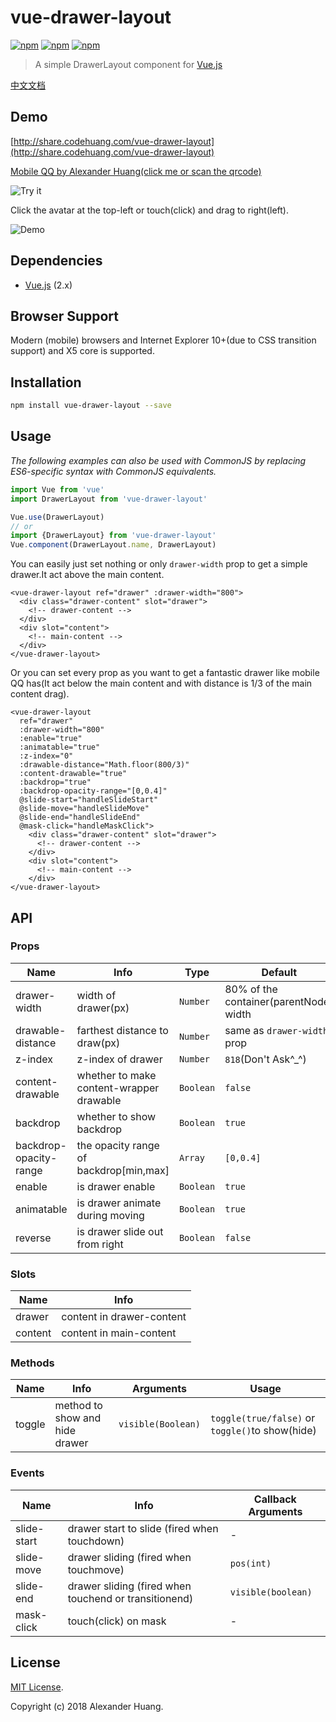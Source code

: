 # vue-drawer-layout
[![npm](https://img.shields.io/npm/v/vue-drawer-layout.svg)](https://www.npmjs.org/package/vue-drawer-layout)
[![npm](https://img.shields.io/npm/dt/vue-drawer-layout.svg)](https://www.npmjs.org/package/vue-drawer-layout)
[![npm](https://img.shields.io/npm/l/vue-drawer-layout.svg)](https://www.npmjs.org/package/vue-drawer-layout)
> A simple DrawerLayout component for [Vue.js](http://vuejs.org)

[中文文档](README.zh-CN.md)

## Demo

[http://share.codehuang.com/vue-drawer-layout](http://share.codehuang.com/vue-drawer-layout)

[Mobile QQ by Alexander Huang(click me or scan the qrcode)](http://chat.codehuang.com/message)

![Try it](assets/qrcode.png)

Click the avatar at the top-left or touch(click) and drag to right(left).

![Demo](assets/demo.gif)

## Dependencies
* [Vue.js](http://vuejs.org) (2.x)

## Browser Support
Modern (mobile) browsers and Internet Explorer 10+(due to CSS transition support) and X5 core is supported.

## Installation

```bash
npm install vue-drawer-layout --save
```

## Usage

*The following examples can also be used with CommonJS by replacing ES6-specific syntax with CommonJS equivalents.*

```js
import Vue from 'vue'
import DrawerLayout from 'vue-drawer-layout'

Vue.use(DrawerLayout)
// or
import {DrawerLayout} from 'vue-drawer-layout'
Vue.component(DrawerLayout.name, DrawerLayout)
```
You can easily just set nothing or only `drawer-width` prop to get a simple drawer.It act above the main content.
```vue
<vue-drawer-layout ref="drawer" :drawer-width="800">
  <div class="drawer-content" slot="drawer">
    <!-- drawer-content -->
  </div>
  <div slot="content">
    <!-- main-content -->
  </div>
</vue-drawer-layout>
```
Or you can set every prop as you want to get a fantastic drawer like mobile QQ has(It act below the main content and with distance is 1/3 of the main content drag).

```vue
<vue-drawer-layout
  ref="drawer"
  :drawer-width="800"
  :enable="true"
  :animatable="true"
  :z-index="0"
  :drawable-distance="Math.floor(800/3)"
  :content-drawable="true"
  :backdrop="true"
  :backdrop-opacity-range="[0,0.4]"
  @slide-start="handleSlideStart"
  @slide-move="handleSlideMove"
  @slide-end="handleSlideEnd"
  @mask-click="handleMaskClick">
    <div class="drawer-content" slot="drawer">
      <!-- drawer-content -->
    </div>
    <div slot="content">
      <!-- main-content -->
    </div>
</vue-drawer-layout>
```

## API

### Props

| Name | Info | Type | Default |
|-----------|-----------|-----------|-------------|
| drawer-width | width of drawer(px) | `Number` | 80% of the container(parentNode) width |
| drawable-distance | farthest distance to draw(px) | `Number` | same as `drawer-width` prop |
| z-index | z-index of drawer | `Number` | `818`(Don't Ask^_^) |
| content-drawable | whether to make content-wrapper drawable | `Boolean` | `false` |
| backdrop | whether to show backdrop | `Boolean` | `true` |
| backdrop-opacity-range | the opacity range of backdrop[min,max] | `Array` | `[0,0.4]` |
| enable | is drawer enable | `Boolean` | `true` |
| animatable | is drawer animate during moving | `Boolean` | `true` |
| reverse | is drawer slide out from right | `Boolean` | `false` |

### Slots

| Name | Info | 
|-----------|-----------|
| drawer | content in drawer-content |
| content | content in main-content |

### Methods

| Name | Info | Arguments | Usage |
|-----------|-----------|-----------|-----------|
| toggle | method to show and hide drawer | `visible(Boolean)` | `toggle(true/false)` or `toggle()`to show(hide) |

### Events

| Name | Info | Callback Arguments |
|-----------|-----------|-----------|
| slide-start | drawer start to slide (fired when touchdown) | - |
| slide-move | drawer sliding (fired when touchmove) | `pos(int)` |
| slide-end | drawer sliding (fired when touchend or transitionend) | `visible(boolean)` |
| mask-click | touch(click) on mask  | - |

## License
[MIT License](LICENSE).

Copyright (c) 2018 Alexander Huang.
